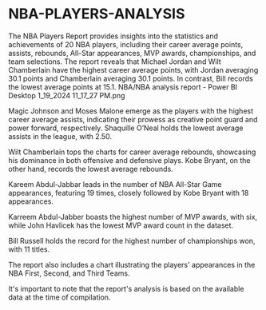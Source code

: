 # NBA-PLAYERS-ANALYSIS
The NBA Players Report provides insights into the statistics and achievements of 20 NBA players, including their career average points, assists, rebounds, All-Star appearances, MVP awards, championships, and team selections.
The report reveals that Michael Jordan and Wilt Chamberlain have the highest career average points, with Jordan averaging 30.1 points and Chamberlain averaging 30.1 points. In contrast, Bill records the lowest average points at 15.1.
NBA/NBA analysis report - Power BI Desktop 1_19_2024 11_17_27 PM.png

Magic Johnson and Moses Malone emerge as the players with the highest career average assists, indicating their prowess as creative point guard and power forward, respectively. Shaquille O’Neal holds the lowest average assists in the league, with 2.50.

Wilt Chamberlain tops the charts for career average rebounds, showcasing his dominance in both offensive and defensive plays. Kobe Bryant, on the other hand, records the lowest average rebounds.

Kareem Abdul-Jabbar leads in the number of NBA All-Star Game appearances, featuring 19 times, closely followed by Kobe Bryant with 18 appearances.

Karreem Abdul-Jabber boasts the highest number of MVP awards, with six, while John Havlicek has the lowest MVP award count in the dataset.

Bill Russell holds the record for the highest number of championships won, with 11 titles.

The report also includes a chart illustrating the players' appearances in the NBA First, Second, and Third Teams.

It's important to note that the report's analysis is based on the available data at the time of compilation.





